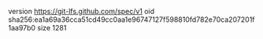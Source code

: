 version https://git-lfs.github.com/spec/v1
oid sha256:ea1a69a36cca51cd49cc0aa1e96747127f598810fd782e70ca207201f1aa97b0
size 1281
